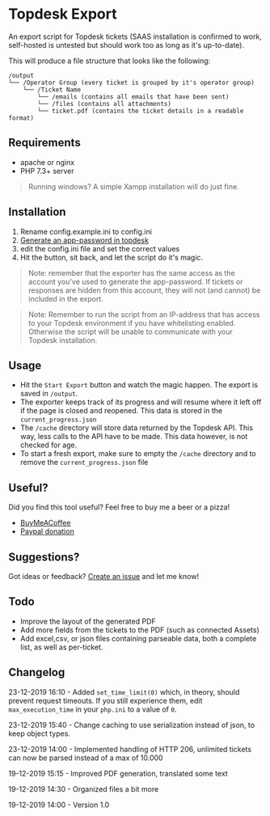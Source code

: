 # Topdesk Export
An export script for Topdesk tickets (SAAS installation is confirmed to work, self-hosted is untested but should work too as long as it's up-to-date).

This will produce a file structure that looks like the following:

```
/output
└── /Operator Group (every ticket is grouped by it's operator group)
    └── /Ticket Name
        └── /emails (contains all emails that have been sent)
        └── /files (contains all attachments)
        └── ticket.pdf (contains the ticket details in a readable format)
```

## Requirements
- apache or nginx
- PHP 7.3+ server

> Running windows? A simple Xampp installation will do just fine.

## Installation
1. Rename config.example.ini to config.ini
2. [Generate an app-password in topdesk](https://developers.topdesk.com/tutorial.html#show-collapse-usage-createAppPassword)
3. edit the config.ini file and set the correct values
4. Hit the button, sit back, and let the script do it's magic.

> Note: remember that the exporter has the same access as the account you've used to generate the app-password.
If tickets or responses are hidden from this account, they will not (and cannot) be included in the export.

> Note: Remember to run the script from an IP-address that has access to your Topdesk environment if you have whitelisting enabled. Otherwise the script will be unable to communicate with your Topdesk installation.

## Usage
- Hit the `Start Export` button and watch the magic happen. The export is saved in `/output`.
- The exporter keeps track of its progress and will resume where it left off if the page is closed and reopened. This data is stored in the `current_progress.json`
- The `/cache` directory will store data returned by the Topdesk API. This way, less calls to the API have to be made. This data however, is not checked for age.
- To start a fresh export, make sure to empty the `/cache` directory and to remove the `current_progress.json` file
## Useful?

Did you find this tool useful? Feel free to buy me a beer or a pizza!
- [BuyMeACoffee](https://www.buymeacoffee.com/xorinzor)
- [Paypal donation](https://paypal.me/xorinzor)

## Suggestions?
Got ideas or feedback? [Create an issue](https://github.com/xorinzor/TopdeskExport/issues/new) and let me know!

## Todo
- Improve the layout of the generated PDF
- Add more fields from the tickets to the PDF (such as connected Assets)
- Add excel,csv, or json files containing parseable data, both a complete list, as well as per-ticket.

## Changelog
23-12-2019 16:10 - Added `set_time_limit(0)` which, in theory, should prevent request timeouts. If you still experience them, edit `max_execution_time` in your `php.ini` to a value of `0`.

23-12-2019 15:40 - Change caching to use serialization instead of json, to keep object types.

23-12-2019 14:00 - Implemented handling of HTTP 206, unlimited tickets can now be parsed instead of a max of 10.000

19-12-2019 15:15 - Improved PDF generation, translated some text

19-12-2019 14:30 - Organized files a bit more

19-12-2019 14:00 - Version 1.0 
